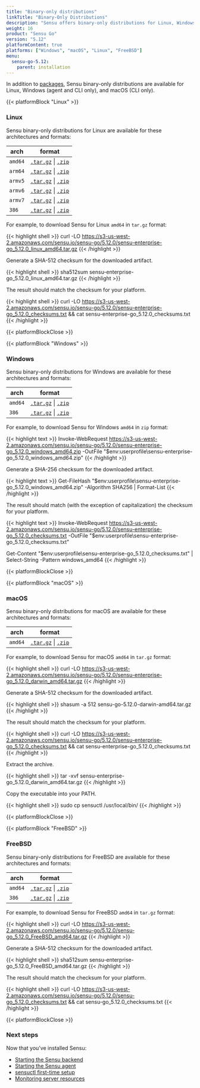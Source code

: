 ```yaml
---
title: "Binary-only distributions"
linkTitle: "Binary-Only Distributions"
description: "Sensu offers binary-only distributions for Linux, Windows, and macOS. Read the guide to learn how to download and verify Sensu binaries."
weight: 16
product: "Sensu Go"
version: "5.12"
platformContent: true
platforms: ["Windows", "macOS", "Linux", "FreeBSD"]
menu:
  sensu-go-5.12:
    parent: installation
---
```


In addition to [packages][1], Sensu binary-only distributions are available for Linux, Windows (agent and CLI only), and macOS (CLI only).

{{< platformBlock "Linux" >}}

### Linux

Sensu binary-only distributions for Linux are available for these architectures and formats:

| arch | format |
| --- | --- |
| `amd64` | [`.tar.gz`][14] \| [`.zip`][20]
| `arm64` | [`.tar.gz`][15] \| [`.zip`][21]
| `armv5` | [`.tar.gz`][16] \| [`.zip`][22]
| `armv6` | [`.tar.gz`][17] \| [`.zip`][23]
| `armv7` | [`.tar.gz`][18] \| [`.zip`][24]
| `386` | [`.tar.gz`][19] \| [`.zip`][25]

For example, to download Sensu for Linux `amd64` in `tar.gz` format:

{{< highlight shell >}}
curl -LO https://s3-us-west-2.amazonaws.com/sensu.io/sensu-go/5.12.0/sensu-enterprise-go_5.12.0_linux_amd64.tar.gz
{{< /highlight >}}

Generate a SHA-512 checksum for the downloaded artifact.

{{< highlight shell >}}
sha512sum sensu-enterprise-go_5.12.0_linux_amd64.tar.gz
{{< /highlight >}}

The result should match the checksum for your platform.

{{< highlight shell >}}
curl -LO https://s3-us-west-2.amazonaws.com/sensu.io/sensu-go/5.12.0/sensu-enterprise-go_5.12.0_checksums.txt && cat sensu-enterprise-go_5.12.0_checksums.txt
{{< /highlight >}}

{{< platformBlockClose >}}

{{< platformBlock "Windows" >}}

### Windows

Sensu binary-only distributions for Windows are available for these architectures and formats:

| arch | format |
| --- | --- |
| `amd64` | [`.tar.gz`][26] \| [`.zip`][28]
| `386` | [`.tar.gz`][27] \| [`.zip`][29]

For example, to download Sensu for Windows `amd64` in `zip` format:

{{< highlight text >}}
Invoke-WebRequest https://s3-us-west-2.amazonaws.com/sensu.io/sensu-go/5.12.0/sensu-enterprise-go_5.12.0_windows_amd64.zip  -OutFile "$env:userprofile\sensu-enterprise-go_5.12.0_windows_amd64.zip"
{{< /highlight >}}

Generate a SHA-256 checksum for the downloaded artifact.

{{< highlight text >}}
Get-FileHash "$env:userprofile\sensu-enterprise-go_5.12.0_windows_amd64.zip" -Algorithm SHA256 | Format-List
{{< /highlight >}}

The result should match (with the exception of capitalization) the checksum for your platform.

{{< highlight text >}}
Invoke-WebRequest https://s3-us-west-2.amazonaws.com/sensu.io/sensu-go/5.12.0/sensu-enterprise-go_5.12.0_checksums.txt -OutFile "$env:userprofile\sensu-enterprise-go_5.12.0_checksums.txt"

Get-Content "$env:userprofile\sensu-enterprise-go_5.12.0_checksums.txt" | Select-String -Pattern windows_amd64
{{< /highlight >}}

{{< platformBlockClose >}}

{{< platformBlock "macOS" >}}

### macOS

Sensu binary-only distributions for macOS are available for these architectures and formats:

| arch | format |
| --- | --- |
| `amd64` | [`.tar.gz`][30] \| [`.zip`][31]

For example, to download Sensu for macOS `amd64` in `tar.gz` format:

{{< highlight shell >}}
curl -LO https://s3-us-west-2.amazonaws.com/sensu.io/sensu-go/5.12.0/sensu-enterprise-go_5.12.0_darwin_amd64.tar.gz
{{< /highlight >}}

Generate a SHA-512 checksum for the downloaded artifact.

{{< highlight shell >}}
shasum -a 512 sensu-go-5.12.0-darwin-amd64.tar.gz
{{< /highlight >}}

The result should match the checksum for your platform.

{{< highlight shell >}}
curl -LO https://s3-us-west-2.amazonaws.com/sensu.io/sensu-go/5.12.0/sensu-enterprise-go_5.12.0_checksums.txt && cat sensu-enterprise-go_5.12.0_checksums.txt
{{< /highlight >}}

Extract the archive.

{{< highlight shell >}}
tar -xvf sensu-enterprise-go_5.12.0_darwin_amd64.tar.gz
{{< /highlight >}}

Copy the executable into your PATH.

{{< highlight shell >}}
sudo cp sensuctl /usr/local/bin/
{{< /highlight >}}

{{< platformBlockClose >}}

{{< platformBlock "FreeBSD" >}}

### FreeBSD

Sensu binary-only distributions for FreeBSD are available for these architectures and formats:

| arch | format |
| --- | --- |
| `amd64` | [`.tar.gz`][32] \| [`.zip`][33]
| `386` | [`.tar.gz`][34] \| [`.zip`][35]

For example, to download Sensu for FreeBSD `amd64` in `tar.gz` format:

{{< highlight shell >}}
curl -LO https://s3-us-west-2.amazonaws.com/sensu.io/sensu-go/5.12.0/sensu-go_5.12.0_FreeBSD_amd64.tar.gz
{{< /highlight >}}

Generate a SHA-512 checksum for the downloaded artifact.

{{< highlight shell >}}
sha512sum sensu-enterprise-go_5.12.0_FreeBSD_amd64.tar.gz
{{< /highlight >}}

The result should match the checksum for your platform.

{{< highlight shell >}}
curl -LO https://s3-us-west-2.amazonaws.com/sensu.io/sensu-go/5.12.0/sensu-go_5.12.0_checksums.txt && cat sensu-go_5.12.0_checksums.txt
{{< /highlight >}}

{{< platformBlockClose >}}

### Next steps

Now that you’ve installed Sensu:

- [Starting the Sensu backend][2]
- [Starting the Sensu agent][3]
- [sensuctl first-time setup][4]
- [Monitoring server resources][5]

[2]: ../../reference/backend#operation
[3]: ../../reference/agent#operation
[4]: ../../sensuctl/reference#first-time-setup
[5]: ../../guides/monitor-server-resources
[1]: ../install-sensu
[14]: https://s3-us-west-2.amazonaws.com/sensu.io/sensu-go/5.12.0/sensu-enterprise-go_5.12.0_linux_amd64.tar.gz
[15]: https://s3-us-west-2.amazonaws.com/sensu.io/sensu-go/5.12.0/sensu-enterprise-go_5.12.0_linux_arm64.tar.gz
[16]: https://s3-us-west-2.amazonaws.com/sensu.io/sensu-go/5.12.0/sensu-enterprise-go_5.12.0_linux_armv5.tar.gz
[17]: https://s3-us-west-2.amazonaws.com/sensu.io/sensu-go/5.12.0/sensu-enterprise-go_5.12.0_linux_armv6.tar.gz
[18]: https://s3-us-west-2.amazonaws.com/sensu.io/sensu-go/5.12.0/sensu-enterprise-go_5.12.0_linux_armv7.tar.gz
[19]: https://s3-us-west-2.amazonaws.com/sensu.io/sensu-go/5.12.0/sensu-enterprise-go_5.12.0_linux_386.tar.gz
[20]: https://s3-us-west-2.amazonaws.com/sensu.io/sensu-go/5.12.0/sensu-enterprise-go_5.12.0_linux_amd64.zip
[21]: https://s3-us-west-2.amazonaws.com/sensu.io/sensu-go/5.12.0/sensu-enterprise-go_5.12.0_linux_arm64.zip
[22]: https://s3-us-west-2.amazonaws.com/sensu.io/sensu-go/5.12.0/sensu-enterprise-go_5.12.0_linux_armv5.zip
[23]: https://s3-us-west-2.amazonaws.com/sensu.io/sensu-go/5.12.0/sensu-enterprise-go_5.12.0_linux_armv6.zip
[24]: https://s3-us-west-2.amazonaws.com/sensu.io/sensu-go/5.12.0/sensu-enterprise-go_5.12.0_linux_armv7.zip
[25]: https://s3-us-west-2.amazonaws.com/sensu.io/sensu-go/5.12.0/sensu-enterprise-go_5.12.0_linux_386.zip
[26]: https://s3-us-west-2.amazonaws.com/sensu.io/sensu-go/5.12.0/sensu-enterprise-go_5.12.0_windows_amd64.tar.gz
[27]: https://s3-us-west-2.amazonaws.com/sensu.io/sensu-go/5.12.0/sensu-enterprise-go_5.12.0_windows_386.tar.gz
[28]: https://s3-us-west-2.amazonaws.com/sensu.io/sensu-go/5.12.0/sensu-enterprise-go_5.12.0_windows_amd64.zip
[29]: https://s3-us-west-2.amazonaws.com/sensu.io/sensu-go/5.12.0/sensu-enterprise-go_5.12.0_windows_386.zip
[30]: https://s3-us-west-2.amazonaws.com/sensu.io/sensu-go/5.12.0/sensu-enterprise-go_5.12.0_darwin_amd64.tar.gz
[31]: https://s3-us-west-2.amazonaws.com/sensu.io/sensu-go/5.12.0/sensu-enterprise-go_5.12.0_darwin_amd64.zip
[32]: https://s3-us-west-2.amazonaws.com/sensu.io/sensu-go/5.12.0/
[33]: https://s3-us-west-2.amazonaws.com/sensu.io/sensu-go/5.12.0/
[34]: https://s3-us-west-2.amazonaws.com/sensu.io/sensu-go/5.12.0/
[35]: https://s3-us-west-2.amazonaws.com/sensu.io/sensu-go/5.12.0/